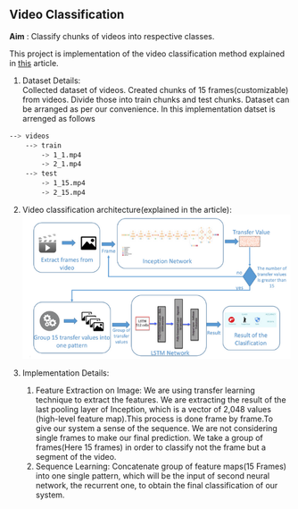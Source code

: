 ## Video Classification
**Aim** : Classify chunks of videos into respective classes.<br>

This project is implementation of the video classification method explained in [this](https://dzone.com/articles/video-analysis-to-detect-suspicious-activity-based) article.

1. Dataset Details:<br>
Collected dataset of videos. Created chunks of 15 frames(customizable) from videos. Divide those into train chunks and test chunks.
Dataset can be arranged as per our convenience. In this implementation datset is arrenged as follows
```bash
--> videos
    --> train
        -> 1_1.mp4
        -> 2_1.mp4
    --> test
        -> 1_15.mp4
        -> 2_15.mp4
```

2. Video classification architecture(explained in the article):
![Network Architecture](video_classification_Architecture.png)<br>

3. Implementation Details:<br>
   1. Feature Extraction on Image: We are using transfer learning technique to extract the features. We are extracting the result of the last pooling layer of Inception, which is a vector of 2,048 values (high-level feature map).This process is done frame by frame.To give our system a sense of the sequence. We are not considering single frames to make our final prediction. We take a group of frames(Here 15 frames) in order to classify not the frame but a segment of the video.
   2. Sequence Learning: Concatenate group of feature maps(15 Frames) into one single pattern, which will be the input of second neural network, the recurrent one, to obtain the final classification of our system.
